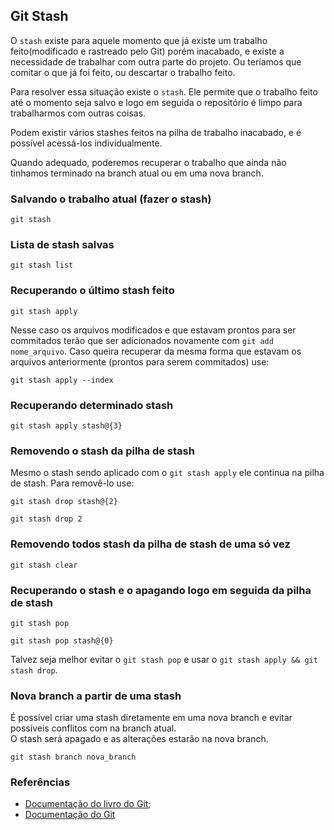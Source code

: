 ## Git Stash
  
O `stash` existe para aquele momento que já existe um trabalho feito(modificado e rastreado pelo Git) porém inacabado, e existe 
a necessidade de trabalhar com outra parte do projeto. Ou teríamos que comitar o que já foi feito, ou descartar o trabalho feito.  

Para resolver essa situação existe o `stash`. Ele permite que o trabalho feito até o momento seja salvo e logo em seguida o repositório é limpo para trabalharmos com outras coisas. 
  
Podem existir vários stashes feitos na pilha de trabalho inacabado, e é possível acessá-los individualmente.   

Quando adequado, poderemos recuperar o trabalho que ainda não tinhamos terminado na branch atual ou em uma nova branch.  
  
### Salvando o trabalho atual (fazer o stash)
  
`git stash`  
  
### Lista de stash salvas 
  
`git stash list`  
  
### Recuperando o último stash feito
     
`git stash apply`  
  
Nesse caso os arquivos modificados e que estavam prontos para ser commitados terão que ser adicionados 
novamente com `git add nome_arquivo`. Caso queira recuperar da mesma forma que estavam os arquivos 
anteriormente (prontos para serem commitados) use:  
    
`git stash apply --index`  
  
### Recuperando determinado stash
  
`git stash apply stash@{3}`  
  
### Removendo o stash da pilha de stash
  
Mesmo o stash sendo aplicado com o `git stash apply` ele continua na pilha de stash. Para removê-lo use:
      
`git stash drop stash@{2}`  
  
`git stash drop 2`
  
### Removendo todos stash da pilha de stash de uma só vez
  
`git stash clear`  
    
### Recuperando o stash e o apagando logo em seguida da pilha de stash
  
`git stash pop`  
  
`git stash pop stash@{0}`  
   
Talvez seja melhor evitar o `git stash pop` e usar o `git stash apply && git stash drop`.  
  
### Nova branch a partir de uma stash

É possível criar uma stash diretamente em uma nova branch e evitar possíveis conflitos com na branch atual.  
O stash será apagado e as alterações estarão na nova branch.  
  
`git stash branch nova_branch`  
  

### Referências
  
* [Documentação do livro do Git](https://git-scm.com/book/pt-br/v1/Ferramentas-do-Git-Fazendo-Stash);  
* [Documentação do Git](https://git-scm.com/docs/git-stash)
